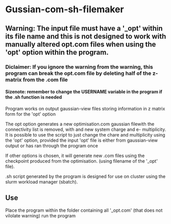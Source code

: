 # Gussian-com-sh-filemaker
## Warning: The input file must have a '_opt' within its file name and this is not designed to work with manually altered opt.com files when using the 'opt' option within the program. 
### Diclaimer: If you ignore the warning from the warning, this program can break the opt.com file by deleting half of the z-matrix from the .com file
#### Sizenote: remember to change the USERNAME variable in the program if the .sh function is needed

Program works on output gaussian-view files storing information in z matrix form for the 'opt' option

The opt option generates a new optimisation.com gaussian filewith the connectivity list is removed, 
with and new system charge and e- multiplicity. It is possible to use the script to just change the 
chare and multiplicity using the 'opt' option, provided the input 'opt' file is either 
from gaussian-view output or has ran through the program once

If other options is chosen, it will generate new .com files using the checkpoint 
produced from the optimisation. (using filename of the '_opt' file).

.sh script generated by the program is designed for use on cluster using the 
slurm workload manager (sbatch).

## Use
Place the program within the folder containing all '_opt.com' (that does not vilolate warning) run the program

